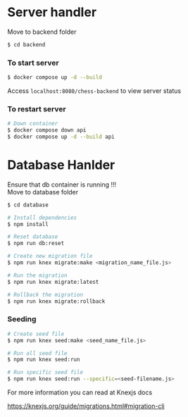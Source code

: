 # Server handler
Move to backend folder
```bash
$ cd backend
```
### To start server

```bash
$ docker compose up -d --build
```


Access `localhost:8080/chess-backend` to view server status



### To restart server


```bash
# Down container 
$ docker compose down api
$ docker compose up -d --build api
```


# Database Hanlder
Ensure that db container is running !!!\
Move to database folder
```bash
$ cd database
```

```bash
# Install dependencies
$ npm install

# Reset database
$ npm run db:reset

# Create new migration file
$ npm run knex migrate:make <migration_name_file.js>

# Run the migration
$ npm run knex migrate:latest

# Rollback the migration
$ npm run knex migrate:rollback
```

### Seeding

```bash
# Create seed file
$ npm run knex seed:make <seed_name_file.js>

# Run all seed file
$ npm run knex seed:run

# Run specific seed file
$ npm run knex seed:run --specific=<seed-filename.js>
```

For more information you can read at Knexjs docs

https://knexjs.org/guide/migrations.html#migration-cli

